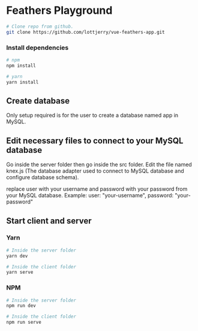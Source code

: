 # Feathers Playground


```bash
# Clone repo from github.
git clone https://github.com/lottjerry/vue-feathers-app.git
```

### Install dependencies

```bash
# npm
npm install
```

```bash
# yarn
yarn install
```

## Create database
Only setup required is for the user to create a database named app in MySQL.

## Edit necessary files to connect to your MySQL database
Go inside the server folder then go inside the src folder. Edit the file named knex.js (The database adapter used to connect to MySQL database and configure database schema).

replace user with your username and password with your password from your MySQL database.
Example: user: "your-username", password: "your-password"

## Start client and server
### Yarn
```bash
# Inside the server folder
yarn dev
```
```bash
# Inside the client folder
yarn serve
```

### NPM
```bash
# Inside the server folder
npm run dev
```
```bash
# Inside the client folder
npm run serve
```
